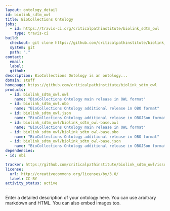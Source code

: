 ```yaml
---
layout: ontology_detail
id: biolink_sdtm_owl
title: BioCollections Ontology
jobs:
  - id: https://travis-ci.org/criticalpathinstitute/biolink_sdtm_owl
    type: travis-ci
build:
  checkout: git clone https://github.com/criticalpathinstitute/biolink_sdtm_owl.git
  system: git
  path: "."
contact:
  email: 
  label: 
  github: 
description: BioCollections Ontology is an ontology...
domain: stuff
homepage: https://github.com/criticalpathinstitute/biolink_sdtm_owl
products:
  - id: biolink_sdtm_owl.owl
    name: "BioCollections Ontology main release in OWL format"
  - id: biolink_sdtm_owl.obo
    name: "BioCollections Ontology additional release in OBO format"
  - id: biolink_sdtm_owl.json
    name: "BioCollections Ontology additional release in OBOJSon format"
  - id: biolink_sdtm_owl/biolink_sdtm_owl-base.owl
    name: "BioCollections Ontology main release in OWL format"
  - id: biolink_sdtm_owl/biolink_sdtm_owl-base.obo
    name: "BioCollections Ontology additional release in OBO format"
  - id: biolink_sdtm_owl/biolink_sdtm_owl-base.json
    name: "BioCollections Ontology additional release in OBOJSon format"
dependencies:
- id: obi

tracker: https://github.com/criticalpathinstitute/biolink_sdtm_owl/issues
license:
  url: http://creativecommons.org/licenses/by/3.0/
  label: CC-BY
activity_status: active
---
```


Enter a detailed description of your ontology here. You can use arbitrary markdown and HTML.
You can also embed images too.

